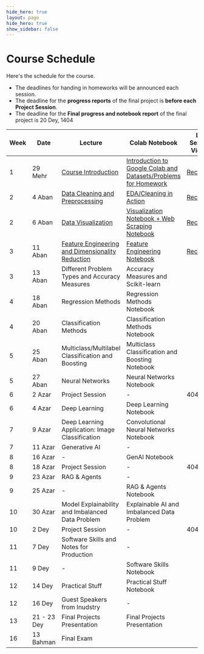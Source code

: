 ```yaml
---
hide_hero: true
layout: page
hide_hero: true
show_sidebar: false
---
```


# Course Schedule
Here's the schedule for the course. 
* The deadlines for handing in homeworks will be announced each session.
* The deadline for the **progress reports** of the final project is **before each Project Session**.
* The deadline for the **Final progress and notebook report** of the final project is 20 Dey, 1404

| Week 	| Date	| Lecture | Colab Notebook | Lab Session Videos |
|------|------|-----|-----|-----|
| 1 | 29 Mehr | [Course Introduction](https://docs.google.com/presentation/d/1haW-CdhNeRX4h1Xr3S-gLfNiLS3byLTF7zfqhFtjLUI/edit?usp=sharing)	| [Introduction to Google Colab and Datasets/Problems for Homework](https://colab.research.google.com/drive/1D9VfjFzm3B1yo92MJJrHn3OTNFzM0L33#scrollTo=20a-p5mvPouC) | [Recording](https://www.aparat.com/v/g73cs7a?playlist=1569063) |
| 2 | 4 Aban | 	 [Data Cleaning and Preprocessing](https://docs.google.com/presentation/d/1dkZXZrkL_rQIGeY2_HisIkduK6ezIgM53RUod_4KlAI/edit?usp=sharing) | 	[EDA/Cleaning in Action](https://colab.research.google.com/drive/1tgSjMu0var9LQUNG8VymHV47NI7WfDAH?usp=sharing) | [Recording](https://www.aparat.com/v/2JOWb?playlist=1569063)
| 2 | 6 Aban | [Data Visualization](https://docs.google.com/presentation/d/1qyOAt9-uj5aTpWsYb61iehWyxuTIPJYGadl0oXqsjXI/edit?usp=sharing) | 	[Visualization Notebook + Web Scraping Notebook](https://colab.research.google.com/drive/1didsHn5Hn3QkeLNuneGsS1Tp3jpuT1nI?usp=sharing) | [Recording](https://www.aparat.com/v/n885neb?playlist=1569063)
| 3 | 11 Aban | [Feature Engineering and Dimensionality Reduction](https://docs.google.com/presentation/d/1pjA5mPWGz9H1DLSoRZXv4UpLsX-6jRdNIoZJCom7rVw/edit?usp=sharing) | [Feature Engineering Notebook](https://www.google.com/url?q=https://a4re.ir/lab4&sa=D&source=editors&ust=1762007557390497&usg=AOvVaw2fuJILfAewb6HTT1IHEgDZ) | [Recording](https://www.aparat.com/v/d0007e8?playlist=1569063)
| 3 | 13 Aban | 	Different Problem Types and Accuracy Measures | Accuracy Measures and Scikit-learn |
| 4 | 18 Aban | 	Regression Methods | Regression Methods Notebook |
| 4 | 20 Aban | 	Classification Methods | 	Classification Methods Notebook |
| 5 | 25 Aban | Multiclass/Multilabel Classification and Boosting | Multiclass Classification and Boosting Notebook |
| 5 | 27 Aban | 	Neural Networks | Neural Networks Notebook |
| 6 | 2 Azar | Project Session | -  | 404 :) |
| 6 | 4 Azar | 	Deep Learning | Deep Learning Notebook |
| 7 | 9 Azar | 	Deep Learning Application: Image Classification | Convolutional Neural Networks Notebook |
| 7 | 11 Azar | 	Generative AI | - |
| 8 | 16 Azar | - | GenAI Notebook |
| 8 | 18 Azar | Project Session | - | 404 :) |
| 9 | 23 Azar | RAG & Agents | - |
| 9 | 25 Azar | - | RAG & Agents Notebook |
| 10 | 30 Azar | Model Explainability and Imbalanced Data Problem	 | Explainable AI and Imbalanced Data Problem |
| 10 | 2 Dey | Project Session | - | 404 :) |
| 11 | 7 Dey | Software Skills and Notes for Production | - |
| 11 | 9 Dey | - | Software Skills Notebook |
| 12 | 14 Dey | Practical Stuff | Practical Stuff Notebook |
| 12 | 16 Dey | Guest Speakers from Inudstry | - |
| 13 | 21 - 23 Dey | Final Projects Presentation | Final Projects Presentation |
| 16 | 13 Bahman | Final Exam |


